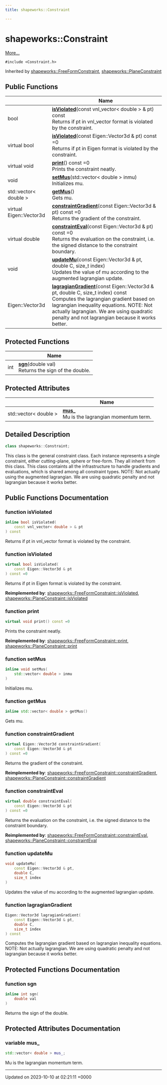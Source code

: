 ```yaml
---
title: shapeworks::Constraint

---
```


# shapeworks::Constraint



 [More...](#detailed-description)


`#include <Constraint.h>`

Inherited by [shapeworks::FreeFormConstraint](../Classes/classshapeworks_1_1FreeFormConstraint.md), [shapeworks::PlaneConstraint](../Classes/classshapeworks_1_1PlaneConstraint.md)

## Public Functions

|                | Name           |
| -------------- | -------------- |
| bool | **[isViolated](../Classes/classshapeworks_1_1Constraint.md#function-isviolated)**(const vnl_vector< double > & pt) const<br>Returns if pt in vnl_vector format is violated by the constraint.  |
| virtual bool | **[isViolated](../Classes/classshapeworks_1_1Constraint.md#function-isviolated)**(const Eigen::Vector3d & pt) const =0<br>Returns if pt in Eigen format is violated by the constraint.  |
| virtual void | **[print](../Classes/classshapeworks_1_1Constraint.md#function-print)**() const =0<br>Prints the constraint neatly.  |
| void | **[setMus](../Classes/classshapeworks_1_1Constraint.md#function-setmus)**(std::vector< double > inmu)<br>Initializes mu.  |
| std::vector< double > | **[getMus](../Classes/classshapeworks_1_1Constraint.md#function-getmus)**()<br>Gets mu.  |
| virtual Eigen::Vector3d | **[constraintGradient](../Classes/classshapeworks_1_1Constraint.md#function-constraintgradient)**(const Eigen::Vector3d & pt) const =0<br>Returns the gradient of the constraint.  |
| virtual double | **[constraintEval](../Classes/classshapeworks_1_1Constraint.md#function-constrainteval)**(const Eigen::Vector3d & pt) const =0<br>Returns the evaluation on the constraint, i.e. the signed distance to the constraint boundary.  |
| void | **[updateMu](../Classes/classshapeworks_1_1Constraint.md#function-updatemu)**(const Eigen::Vector3d & pt, double C, size_t index)<br>Updates the value of mu according to the augmented lagrangian update.  |
| Eigen::Vector3d | **[lagragianGradient](../Classes/classshapeworks_1_1Constraint.md#function-lagragiangradient)**(const Eigen::Vector3d & pt, double C, size_t index) const<br>Computes the lagrangian gradient based on lagrangian inequality equations. NOTE: Not actually lagrangian. We are using quadratic penalty and not lagrangian because it works better.  |

## Protected Functions

|                | Name           |
| -------------- | -------------- |
| int | **[sgn](../Classes/classshapeworks_1_1Constraint.md#function-sgn)**(double val)<br>Returns the sign of the double.  |

## Protected Attributes

|                | Name           |
| -------------- | -------------- |
| std::vector< double > | **[mus_](../Classes/classshapeworks_1_1Constraint.md#variable-mus-)** <br>Mu is the lagrangian momentum term.  |

## Detailed Description

```cpp
class shapeworks::Constraint;
```


This class is the general constraint class. Each instance represents a single constraint, either cutting-plane, sphere or free-form. They all inherit from this class. This class containts all the infrastructure to handle gradients and evaluations, which is shared among all constraint types. NOTE: Not actually using the augmented lagrangian. We are using quadratic penalty and not lagrangian because it works better. 

## Public Functions Documentation

### function isViolated

```cpp
inline bool isViolated(
    const vnl_vector< double > & pt
) const
```

Returns if pt in vnl_vector format is violated by the constraint. 

### function isViolated

```cpp
virtual bool isViolated(
    const Eigen::Vector3d & pt
) const =0
```

Returns if pt in Eigen format is violated by the constraint. 

**Reimplemented by**: [shapeworks::FreeFormConstraint::isViolated](../Classes/classshapeworks_1_1FreeFormConstraint.md#function-isviolated), [shapeworks::PlaneConstraint::isViolated](../Classes/classshapeworks_1_1PlaneConstraint.md#function-isviolated)


### function print

```cpp
virtual void print() const =0
```

Prints the constraint neatly. 

**Reimplemented by**: [shapeworks::FreeFormConstraint::print](../Classes/classshapeworks_1_1FreeFormConstraint.md#function-print), [shapeworks::PlaneConstraint::print](../Classes/classshapeworks_1_1PlaneConstraint.md#function-print)


### function setMus

```cpp
inline void setMus(
    std::vector< double > inmu
)
```

Initializes mu. 

### function getMus

```cpp
inline std::vector< double > getMus()
```

Gets mu. 

### function constraintGradient

```cpp
virtual Eigen::Vector3d constraintGradient(
    const Eigen::Vector3d & pt
) const =0
```

Returns the gradient of the constraint. 

**Reimplemented by**: [shapeworks::FreeFormConstraint::constraintGradient](../Classes/classshapeworks_1_1FreeFormConstraint.md#function-constraintgradient), [shapeworks::PlaneConstraint::constraintGradient](../Classes/classshapeworks_1_1PlaneConstraint.md#function-constraintgradient)


### function constraintEval

```cpp
virtual double constraintEval(
    const Eigen::Vector3d & pt
) const =0
```

Returns the evaluation on the constraint, i.e. the signed distance to the constraint boundary. 

**Reimplemented by**: [shapeworks::FreeFormConstraint::constraintEval](../Classes/classshapeworks_1_1FreeFormConstraint.md#function-constrainteval), [shapeworks::PlaneConstraint::constraintEval](../Classes/classshapeworks_1_1PlaneConstraint.md#function-constrainteval)


### function updateMu

```cpp
void updateMu(
    const Eigen::Vector3d & pt,
    double C,
    size_t index
)
```

Updates the value of mu according to the augmented lagrangian update. 

### function lagragianGradient

```cpp
Eigen::Vector3d lagragianGradient(
    const Eigen::Vector3d & pt,
    double C,
    size_t index
) const
```

Computes the lagrangian gradient based on lagrangian inequality equations. NOTE: Not actually lagrangian. We are using quadratic penalty and not lagrangian because it works better. 

## Protected Functions Documentation

### function sgn

```cpp
inline int sgn(
    double val
)
```

Returns the sign of the double. 

## Protected Attributes Documentation

### variable mus_

```cpp
std::vector< double > mus_;
```

Mu is the lagrangian momentum term. 

-------------------------------

Updated on 2023-10-10 at 02:21:11 +0000